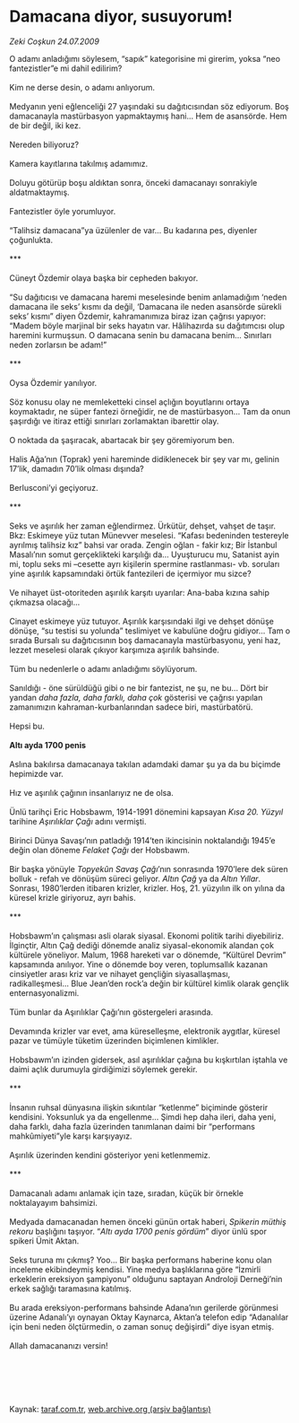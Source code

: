 # Damacana diyor, susuyorum!

*Zeki Coşkun 24.07.2009*

<div class="taraf_structure_2col_1zq">
<div class="margen_n">



 <p>O adamı anladığımı söylesem, “sapık” kategorisine mi girerim, yoksa “neo fantezistler”e mi dahil edilirim? <br/><br/>Kim ne derse desin, o adamı anlıyorum. <br/><br/>Medyanın yeni eğlenceliği 27 yaşındaki su dağıtıcısından söz ediyorum. Boş damacanayla mastürbasyon yapmaktaymış hani... Hem de asansörde. Hem de bir değil, iki kez. <br/><br/>Nereden biliyoruz? <br/><br/>Kamera kayıtlarına takılmış adamımız. <br/><br/>Doluyu götürüp boşu aldıktan sonra, önceki damacanayı sonrakiyle aldatmaktaymış. <br/><br/>Fantezistler öyle yorumluyor. <br/><br/>“Talihsiz damacana”ya üzülenler de var... Bu kadarına pes, diyenler çoğunlukta. <br/><br/>*** <br/><br/>Cüneyt Özdemir olaya başka bir cepheden bakıyor. <br/><br/>“Su dağıtıcısı ve damacana haremi meselesinde benim anlamadığım ‘neden damacana ile seks’ kısmı da değil, ‘Damacana ile neden asansörde sürekli seks’ kısmı” diyen Özdemir, kahramanımıza biraz izan çağrısı yapıyor: “Madem böyle marjinal bir seks hayatın var. Hâlihazırda su dağıtımcısı olup haremini kurmuşsun. O damacana senin bu damacana benim... Sınırları neden zorlarsın be adam!” <br/><br/>*** <br/><br/>Oysa Özdemir yanılıyor. <br/><br/>Söz konusu olay ne memleketteki cinsel açlığın boyutlarını ortaya koymaktadır, ne süper fantezi örneğidir, ne de mastürbasyon... Tam da onun şaşırdığı ve itiraz ettiği sınırları zorlamaktan ibarettir olay. <br/><br/>O noktada da şaşıracak, abartacak bir şey göremiyorum ben. <br/><br/>Halis Ağa’nın (Toprak) yeni hareminde didiklenecek bir şey var mı, gelinin 17’lik, damadın 70’lik olması dışında? <br/><br/>Berlusconi’yi geçiyoruz. <br/><br/>*** <br/><br/>Seks ve aşırılık her zaman eğlendirmez. Ürkütür, dehşet, vahşet de taşır. Bkz: Eskimeye yüz tutan Münevver meselesi. “Kafası bedeninden testereyle ayrılmış talihsiz kız” bahsi var orada. Zengin oğlan - fakir kız; Bir İstanbul Masalı’nın somut gerçeklikteki karşılığı da... Uyuşturucu mu, Satanist ayin mi, toplu seks mi –cesette ayrı kişilerin spermine rastlanması- vb. soruları yine aşırılık kapsamındaki örtük fantezileri de içermiyor mu sizce? <br/><br/>Ve nihayet üst-otoriteden aşırılık karşıtı uyarılar: Ana-baba kızına sahip çıkmazsa olacağı... <br/><br/>Cinayet eskimeye yüz tutuyor. Aşırılık karşısındaki ilgi ve dehşet dönüşe dönüşe, “su testisi su yolunda” teslimiyet ve kabulüne doğru gidiyor... Tam o sırada Bursalı su dağıtıcısının boş damacanayla mastürbasyonu, yeni haz, lezzet meselesi olarak çıkıyor karşımıza aşırılık bahsinde. <br/><br/>Tüm bu nedenlerle o adamı anladığımı söylüyorum. <br/><br/>Sanıldığı - öne sürüldüğü gibi o ne bir fantezist, ne şu, ne bu... Dört bir yandan <i>daha fazla, daha farklı, daha çok </i>gösterisi ve çağrısı yapılan zamanımızın kahraman-kurbanlarından sadece biri, mastürbatörü. <br/><br/>Hepsi bu. <b><br/><br/>Altı ayda 1700 penis</b> <br/><br/>Aslına bakılırsa damacanaya takılan adamdaki damar şu ya da bu biçimde hepimizde var. <br/><br/>Hız ve aşırılık çağının insanlarıyız ne de olsa. <br/><br/>Ünlü tarihçi Eric Hobsbawm, 1914-1991 dönemini kapsayan <i>Kısa 20. Yüzyıl</i> tarihine <i>Aşırılıklar Çağı</i> adını vermişti. <br/><br/>Birinci Dünya Savaşı’nın patladığı 1914’ten ikincisinin noktalandığı 1945’e değin olan döneme <i>Felaket Çağı</i> der Hobsbawm. <br/><br/>Bir başka yönüyle <i>Topyekûn Savaş Çağı</i>’nın sonrasında 1970’lere dek süren bolluk - refah ve dönüşüm süreci geliyor. <i>Altın Çağ</i> ya da <i>Altın Yıllar</i>. Sonrası, 1980’lerden itibaren krizler, krizler. Hoş, 21. yüzyılın ilk on yılına da küresel krizle giriyoruz, ayrı bahis. <br/><br/>*** <br/><br/>Hobsbawm’ın çalışması asli olarak siyasal. Ekonomi politik tarihi diyebiliriz. İlginçtir, Altın Çağ dediği dönemde analiz siyasal-ekonomik alandan çok kültürele yöneliyor. Malum, 1968 hareketi var o dönemde, “Kültürel Devrim” kapsamında anılıyor. Yine o dönemde boy veren, toplumsallık kazanan cinsiyetler arası kriz var ve nihayet gençliğin siyasallaşması, radikalleşmesi... Blue Jean’den rock’a değin bir kültürel kimlik olarak gençlik enternasyonalizmi. <br/><br/>Tüm bunlar da Aşırılıklar Çağı’nın göstergeleri arasında. <br/><br/>Devamında krizler var evet, ama küreselleşme, elektronik aygıtlar, küresel pazar ve tümüyle tüketim üzerinden biçimlenen kimlikler. <br/><br/>Hobsbawm’ın izinden gidersek, asıl aşırılıklar çağına bu kışkırtılan iştahla ve daimi açlık durumuyla girdiğimizi söylemek gerekir. <br/><br/>*** <br/><br/>İnsanın ruhsal dünyasına ilişkin sıkıntılar “ketlenme” biçiminde gösterir kendisini. Yoksunluk ya da engellenme... Şimdi hep daha ileri, daha yeni, daha farklı, daha fazla üzerinden tanımlanan daimi bir “performans mahkûmiyeti”yle karşı karşıyayız. <br/><br/>Aşırılık üzerinden kendini gösteriyor yeni ketlenmemiz. <br/><br/>*** <br/><br/>Damacanalı adamı anlamak için taze, sıradan, küçük bir örnekle noktalayayım bahsimizi. <br/><br/>Medyada damacanadan hemen önceki günün ortak haberi, <i>Spikerin müthiş rekoru</i> başlığını taşıyor. “<i>Altı ayda 1700 penis gördüm</i>” diyor ünlü spor spikeri Ümit Aktan. <br/><br/>Seks turuna mı çıkmış? Yoo... Bir başka performans haberine konu olan inceleme ekibindeymiş kendisi. Yine medya başlıklarına göre “İzmirli erkeklerin ereksiyon şampiyonu” olduğunu saptayan Androloji Derneği’nin erkek sağlığı taramasına katılmış. <br/><br/>Bu arada ereksiyon-performans bahsinde Adana’nın gerilerde görünmesi üzerine Adanalı’yı oynayan Oktay Kaynarca, Aktan’a telefon edip “Adanalılar için beni neden ölçtürmedin, o zaman sonuç değişirdi” diye isyan etmiş. <br/><br/>Allah damacananızı versin!</p>
<br/>
<br/>
<br/>



<br/>


<div id="taraf_not">
</div>

</div>


</div>

Kaynak: [taraf.com.tr](http://www.taraf.com.tr:80/makale/6698.htm), [web.archive.org (arşiv bağlantısı)](http://web.archive.org/web/20090825123421/http://www.taraf.com.tr:80/makale/6698.htm)
